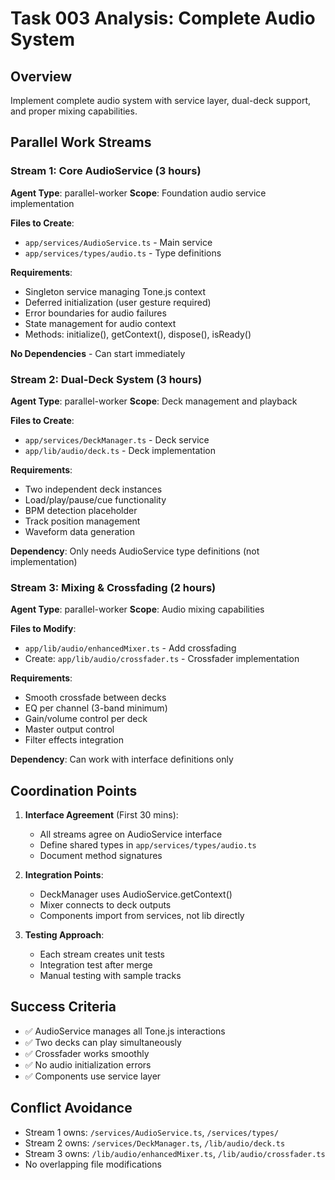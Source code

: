 # Task 003 Analysis: Complete Audio System

## Overview
Implement complete audio system with service layer, dual-deck support, and proper mixing capabilities.

## Parallel Work Streams

### Stream 1: Core AudioService (3 hours)
**Agent Type**: parallel-worker
**Scope**: Foundation audio service implementation

**Files to Create**:
- `app/services/AudioService.ts` - Main service
- `app/services/types/audio.ts` - Type definitions

**Requirements**:
- Singleton service managing Tone.js context
- Deferred initialization (user gesture required)
- Error boundaries for audio failures
- State management for audio context
- Methods: initialize(), getContext(), dispose(), isReady()

**No Dependencies** - Can start immediately

### Stream 2: Dual-Deck System (3 hours)
**Agent Type**: parallel-worker
**Scope**: Deck management and playback

**Files to Create**:
- `app/services/DeckManager.ts` - Deck service
- `app/lib/audio/deck.ts` - Deck implementation

**Requirements**:
- Two independent deck instances
- Load/play/pause/cue functionality
- BPM detection placeholder
- Track position management
- Waveform data generation

**Dependency**: Only needs AudioService type definitions (not implementation)

### Stream 3: Mixing & Crossfading (2 hours)
**Agent Type**: parallel-worker
**Scope**: Audio mixing capabilities

**Files to Modify**:
- `app/lib/audio/enhancedMixer.ts` - Add crossfading
- Create: `app/lib/audio/crossfader.ts` - Crossfader implementation

**Requirements**:
- Smooth crossfade between decks
- EQ per channel (3-band minimum)
- Gain/volume control per deck
- Master output control
- Filter effects integration

**Dependency**: Can work with interface definitions only

## Coordination Points

1. **Interface Agreement** (First 30 mins):
   - All streams agree on AudioService interface
   - Define shared types in `app/services/types/audio.ts`
   - Document method signatures

2. **Integration Points**:
   - DeckManager uses AudioService.getContext()
   - Mixer connects to deck outputs
   - Components import from services, not lib directly

3. **Testing Approach**:
   - Each stream creates unit tests
   - Integration test after merge
   - Manual testing with sample tracks

## Success Criteria
- ✅ AudioService manages all Tone.js interactions
- ✅ Two decks can play simultaneously
- ✅ Crossfader works smoothly
- ✅ No audio initialization errors
- ✅ Components use service layer

## Conflict Avoidance
- Stream 1 owns: `/services/AudioService.ts`, `/services/types/`
- Stream 2 owns: `/services/DeckManager.ts`, `/lib/audio/deck.ts`
- Stream 3 owns: `/lib/audio/enhancedMixer.ts`, `/lib/audio/crossfader.ts`
- No overlapping file modifications